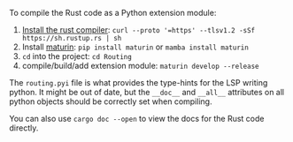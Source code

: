 To compile the Rust code as a Python extension module:
1. [Install the rust compiler](https://www.rust-lang.org/tools/install): `curl --proto '=https' --tlsv1.2 -sSf https://sh.rustup.rs | sh`
2. Install [maturin](https://github.com/PyO3/maturin): `pip install maturin` or `mamba install maturin`
3. `cd` into the project: `cd Routing`
4. compile/build/add extension module: `maturin develop --release`

The `routing.pyi` file is what provides the type-hints for the LSP writing python. It might be out of date, but the `__doc__` and `__all__` attributes on all python objects should be correctly set when compiling.

You can also use `cargo doc --open` to view the docs for the Rust code directly.
